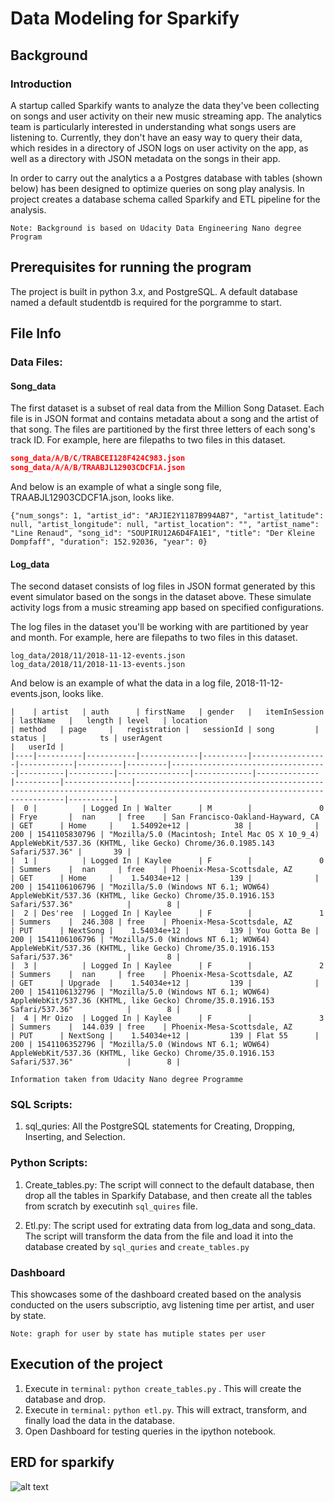 # Data Modeling for Sparkify
## Background 
### Introduction
A startup called Sparkify wants to analyze the data they've been collecting on songs and user activity on their new music streaming app. The analytics team is particularly interested in understanding what songs users are listening to. Currently, they don't have an easy way to query their data, which resides in a directory of JSON logs on user activity on the app, as well as a directory with JSON metadata on the songs in their app.

In order to carry out the analytics a a Postgres database with tables (shown below) has been designed to optimize queries on song play analysis. In project creates a database schema called Sparkify and ETL pipeline for the analysis. 

`Note: Background is based on Udacity Data Engineering Nano degree Program`

## Prerequisites for running the program
The project is built in python 3.x, and PostgreSQL.
A default database named a default studentdb is required for the porgramme to start. 

## File Info
### Data Files:
#### Song_data
The first dataset is a subset of real data from the Million Song Dataset. Each file is in JSON format and contains metadata about a song and the artist of that song. The files are partitioned by the first three letters of each song's track ID. For example, here are filepaths to two files in this dataset.

```json
song_data/A/B/C/TRABCEI128F424C983.json
song_data/A/A/B/TRAABJL12903CDCF1A.json
```

And below is an example of what a single song file, TRAABJL12903CDCF1A.json, looks like.

```
{"num_songs": 1, "artist_id": "ARJIE2Y1187B994AB7", "artist_latitude": null, "artist_longitude": null, "artist_location": "", "artist_name": "Line Renaud", "song_id": "SOUPIRU12A6D4FA1E1", "title": "Der Kleine Dompfaff", "duration": 152.92036, "year": 0}
```

#### Log_data
The second dataset consists of log files in JSON format generated by this event simulator based on the songs in the dataset above. These simulate activity logs from a music streaming app based on specified configurations.

The log files in the dataset you'll be working with are partitioned by year and month. For example, here are filepaths to two files in this dataset.

```
log_data/2018/11/2018-11-12-events.json
log_data/2018/11/2018-11-13-events.json
```
And below is an example of what the data in a log file, 2018-11-12-events.json, looks like.

```	
|    | artist   | auth      | firstName   | gender   |   itemInSession | lastName   |   length | level   | location                          | method   | page     |   registration |   sessionId | song         |   status |            ts | userAgent                                                                                                                  |   userId |
|----|----------|-----------|-------------|----------|-----------------|------------|----------|---------|-----------------------------------|----------|----------|----------------|-------------|--------------|----------|---------------|----------------------------------------------------------------------------------------------------------------------------|----------|
|  0 |          | Logged In | Walter      | M        |               0 | Frye       |  nan     | free    | San Francisco-Oakland-Hayward, CA | GET      | Home     |    1.54092e+12 |          38 |              |      200 | 1541105830796 | "Mozilla/5.0 (Macintosh; Intel Mac OS X 10_9_4) AppleWebKit/537.36 (KHTML, like Gecko) Chrome/36.0.1985.143 Safari/537.36" |       39 |
|  1 |          | Logged In | Kaylee      | F        |               0 | Summers    |  nan     | free    | Phoenix-Mesa-Scottsdale, AZ       | GET      | Home     |    1.54034e+12 |         139 |              |      200 | 1541106106796 | "Mozilla/5.0 (Windows NT 6.1; WOW64) AppleWebKit/537.36 (KHTML, like Gecko) Chrome/35.0.1916.153 Safari/537.36"            |        8 |
|  2 | Des'ree  | Logged In | Kaylee      | F        |               1 | Summers    |  246.308 | free    | Phoenix-Mesa-Scottsdale, AZ       | PUT      | NextSong |    1.54034e+12 |         139 | You Gotta Be |      200 | 1541106106796 | "Mozilla/5.0 (Windows NT 6.1; WOW64) AppleWebKit/537.36 (KHTML, like Gecko) Chrome/35.0.1916.153 Safari/537.36"            |        8 |
|  3 |          | Logged In | Kaylee      | F        |               2 | Summers    |  nan     | free    | Phoenix-Mesa-Scottsdale, AZ       | GET      | Upgrade  |    1.54034e+12 |         139 |              |      200 | 1541106132796 | "Mozilla/5.0 (Windows NT 6.1; WOW64) AppleWebKit/537.36 (KHTML, like Gecko) Chrome/35.0.1916.153 Safari/537.36"            |        8 |
|  4 | Mr Oizo  | Logged In | Kaylee      | F        |               3 | Summers    |  144.039 | free    | Phoenix-Mesa-Scottsdale, AZ       | PUT      | NextSong |    1.54034e+12 |         139 | Flat 55      |      200 | 1541106352796 | "Mozilla/5.0 (Windows NT 6.1; WOW64) AppleWebKit/537.36 (KHTML, like Gecko) Chrome/35.0.1916.153 Safari/537.36"            |        8 |

```
`Information taken from Udacity Nano degree Programme`

### SQL Scripts:
1. sql_quries: All the PostgreSQL statements for Creating, Dropping, Inserting, and Selection.

### Python Scripts:
1. Create_tables.py: The script will connect to the default database, then drop all the tables in Sparkify Database, and then create all the tables from scratch by executinh `sql_quires` file.

2. Etl.py: The script used for extrating data from log_data and song_data. The script will transform the data from the file and load it into the database created by `sql_quries` and `create_tables.py`

### Dashboard
This showcases some of the dashboard created based on the analysis conducted on the users subscriptio, avg listening time per artist, and user by state.

```
Note: graph for user by state has mutiple states per user

```
## Execution of the project
1. Execute in `terminal:` `python create_tables.py` . This will create the database and drop.
2. Execute in `terminal:` `python etl.py`. This will extract, transform, and finally load the data in the database.
2. Open Dashboard for testing queries in the ipython notebook.


## ERD for sparkify
![alt text](https://github.com/mindfultime/nd027/blob/master/Progres_DataModelling/ERD.PNG "Logo Sparkify ERD")
